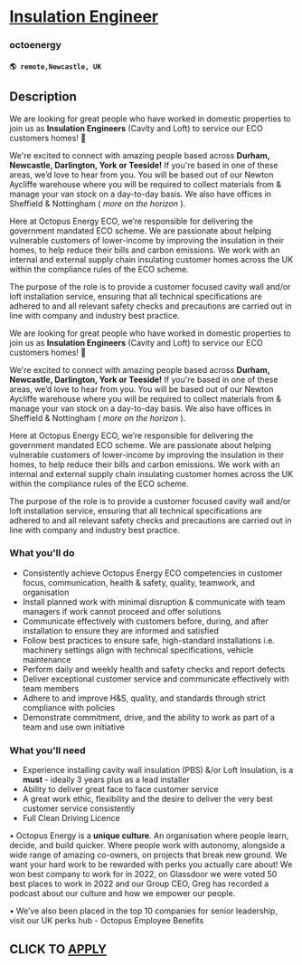 # [Insulation Engineer](https://www.remotewlb.com/apply/insulation-engineer-110844)  
### octoenergy  
#### `🌎 remote,Newcastle, UK`  

## Description

We are looking for great people who have worked in domestic properties to join us as **Insulation Engineers** (Cavity and Loft) to service our ECO customers homes! 🐙

  

We're excited to connect with amazing people based across **Durham, Newcastle, Darlington, York or Teeside!** If you're based in one of these areas, we’d love to hear from you. You will be based out of our Newton Aycliffe warehouse where you will be required to collect materials from & manage your van stock on a day-to-day basis. We also have offices in Sheffield & Nottingham ( _more on the horizon_ ).

  

Here at Octopus Energy ECO, we’re responsible for delivering the government mandated ECO scheme. We are passionate about helping vulnerable customers of lower-income by improving the insulation in their homes, to help reduce their bills and carbon emissions. We work with an internal and external supply chain insulating customer homes across the UK within the compliance rules of the ECO scheme.

  

The purpose of the role is to provide a customer focused cavity wall and/or loft installation service, ensuring that all technical specifications are adhered to and all relevant safety checks and precautions are carried out in line with company and industry best practice.

  

We are looking for great people who have worked in domestic properties to join us as **Insulation Engineers** (Cavity and Loft) to service our ECO customers homes! 🐙

  

We're excited to connect with amazing people based across **Durham, Newcastle, Darlington, York or Teeside!** If you're based in one of these areas, we’d love to hear from you. You will be based out of our Newton Aycliffe warehouse where you will be required to collect materials from & manage your van stock on a day-to-day basis. We also have offices in Sheffield & Nottingham ( _more on the horizon_ ).

  

Here at Octopus Energy ECO, we’re responsible for delivering the government mandated ECO scheme. We are passionate about helping vulnerable customers of lower-income by improving the insulation in their homes, to help reduce their bills and carbon emissions. We work with an internal and external supply chain insulating customer homes across the UK within the compliance rules of the ECO scheme.

  

The purpose of the role is to provide a customer focused cavity wall and/or loft installation service, ensuring that all technical specifications are adhered to and all relevant safety checks and precautions are carried out in line with company and industry best practice.

  

### What you'll do

* Consistently achieve Octopus Energy ECO competencies in customer focus, communication, health & safety, quality, teamwork, and organisation
* Install planned work with minimal disruption & communicate with team managers if work cannot proceed and offer solutions
* Communicate effectively with customers before, during, and after installation to ensure they are informed and satisfied
* Follow best practices to ensure safe, high-standard installations i.e. machinery settings align with technical specifications, vehicle maintenance 
* Perform daily and weekly health and safety checks and report defects
* Deliver exceptional customer service and communicate effectively with team members
* Adhere to and improve H&S, quality, and standards through strict compliance with policies
* Demonstrate commitment, drive, and the ability to work as part of a team and use own initiative

  

### What you'll need

* Experience installing cavity wall insulation (PBS) &/or Loft Insulation, is a **must** \- ideally 3 years plus as a lead installer
* Ability to deliver great face to face customer service
* A great work ethic, flexibility and the desire to deliver the very best customer service consistently
* Full Clean Driving Licence

  

• Octopus Energy is a **unique culture**. An organisation where people learn, decide, and build quicker. Where people work with autonomy, alongside a wide range of amazing co-owners, on projects that break new ground. We want your hard work to be rewarded with perks you actually care about! We won best company to work for in 2022, on Glassdoor we were voted 50 best places to work in 2022 and our Group CEO, Greg has recorded a podcast about our culture and how we empower our people.

• We’ve also been placed in the top 10 companies for senior leadership, visit our UK perks hub - Octopus Employee Benefits

  
## CLICK TO [APPLY](https://www.remotewlb.com/apply/insulation-engineer-110844)

